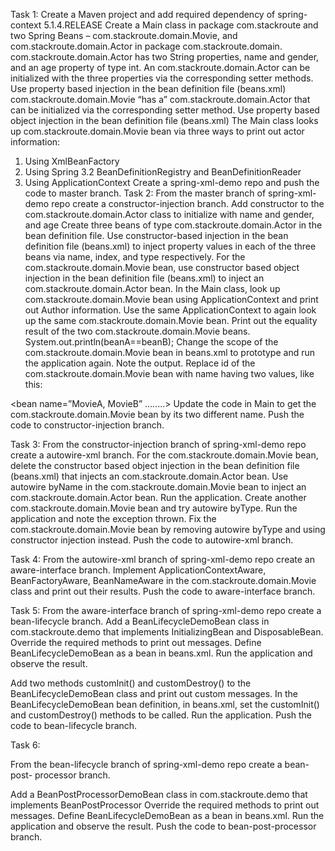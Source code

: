 Task 1:
Create a Maven project and add required dependency of spring-context 5.1.4.RELEASE
Create a Main class in package com.stackroute and two Spring Beans – com.stackroute.domain.Movie, and com.stackroute.domain.Actor in
package com.stackroute.domain.
com.stackroute.domain.Actor has two String properties, name and gender, and an age property of type int.
An com.stackroute.domain.Actor can be initialized with the three properties via the corresponding setter methods. Use
property based injection in the bean definition file (beans.xml)
com.stackroute.domain.Movie “has a” com.stackroute.domain.Actor that can be initialized via the corresponding setter method. Use property
based object injection in the bean definition file (beans.xml)
The Main class looks up com.stackroute.domain.Movie bean via three ways to print out actor information:
1. Using XmlBeanFactory
2. Using Spring 3.2 BeanDefinitionRegistry and BeanDefinitionReader
3. Using ApplicationContext
Create a spring-xml-demo repo and push the code to master branch.
Task 2:
From the master branch of spring-xml-demo repo create a constructor-injection
branch.
Add constructor to the com.stackroute.domain.Actor class to initialize with name and gender, and age
Create three beans of type com.stackroute.domain.Actor in the bean definition file.
Use constructor-based injection in the bean definition file (beans.xml) to inject property values in
each of the three beans via name, index, and type respectively.
For the com.stackroute.domain.Movie bean, use constructor based object injection in the bean definition file
(beans.xml) to inject an com.stackroute.domain.Actor bean.
In the Main class, look up com.stackroute.domain.Movie bean using ApplicationContext and print out Author
information.
Use the same ApplicationContext to again look up the same com.stackroute.domain.Movie bean.
Print out the equality result of the two com.stackroute.domain.Movie beans.
System.out.println(beanA==beanB);
Change the scope of the com.stackroute.domain.Movie bean in beans.xml to prototype and run the application again.
Note the output.
Replace id of the com.stackroute.domain.Movie bean with name having two values, like this:

<bean name=”MovieA, MovieB” ........>
Update the code in Main to get the com.stackroute.domain.Movie bean by its two different name.
Push the code to constructor-injection branch.

Task 3:
From the constructor-injection branch of spring-xml-demo repo create a
autowire-xml branch.
For the com.stackroute.domain.Movie bean, delete the constructor based object injection in the bean definition file
(beans.xml) that injects an com.stackroute.domain.Actor bean.
Use autowire byName in the com.stackroute.domain.Movie bean to inject an com.stackroute.domain.Actor bean.
Run the application.
Create another com.stackroute.domain.Movie bean and try autowire byType.
Run the application and note the exception thrown.
Fix the com.stackroute.domain.Movie bean by removing autowire byType and using constructor injection instead.
Push the code to autowire-xml branch.

Task 4:
From the autowire-xml branch of spring-xml-demo repo create an aware-interface
branch.
Implement ApplicationContextAware, BeanFactoryAware, BeanNameAware in the
com.stackroute.domain.Movie class and print out their results.
Push the code to aware-interface branch.

Task 5:
From the aware-interface branch of spring-xml-demo repo create a bean-lifecycle
branch.
Add a BeanLifecycleDemoBean class in com.stackroute.demo that implements
InitializingBean and DisposableBean.
Override the required methods to print out messages.
Define BeanLifecycleDemoBean as a bean in beans.xml.
Run the application and observe the result.

Add two methods customInit() and customDestroy() to the BeanLifecycleDemoBean
class and print out custom messages.
In the BeanLifecycleDemoBean bean definition, in beans.xml, set the customInit()
and customDestroy() methods to be called.
Run the application.
Push the code to bean-lifecycle branch.

Task 6:

From the bean-lifecycle branch of spring-xml-demo repo create a bean-post-
processor branch.

Add a BeanPostProcessorDemoBean class in com.stackroute.demo that implements
BeanPostProcessor
Override the required methods to print out messages.
Define BeanLifecycleDemoBean as a bean in beans.xml.
Run the application and observe the result.
Push the code to bean-post-processor branch.